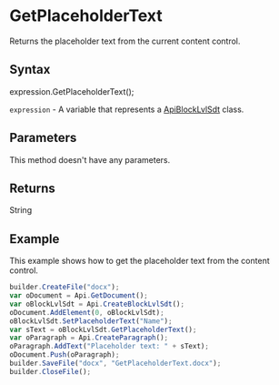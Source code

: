 # GetPlaceholderText

Returns the placeholder text from the current content control.

## Syntax

expression.GetPlaceholderText();

`expression` - A variable that represents a [ApiBlockLvlSdt](../ApiBlockLvlSdt.md) class.

## Parameters

This method doesn't have any parameters.

## Returns

String

## Example

This example shows how to get the placeholder text from the content control.

```javascript
builder.CreateFile("docx");
var oDocument = Api.GetDocument();
var oBlockLvlSdt = Api.CreateBlockLvlSdt();
oDocument.AddElement(0, oBlockLvlSdt);
oBlockLvlSdt.SetPlaceholderText("Name");
var sText = oBlockLvlSdt.GetPlaceholderText();
var oParagraph = Api.CreateParagraph();
oParagraph.AddText("Placeholder text: " + sText);
oDocument.Push(oParagraph);
builder.SaveFile("docx", "GetPlaceholderText.docx");
builder.CloseFile();
```